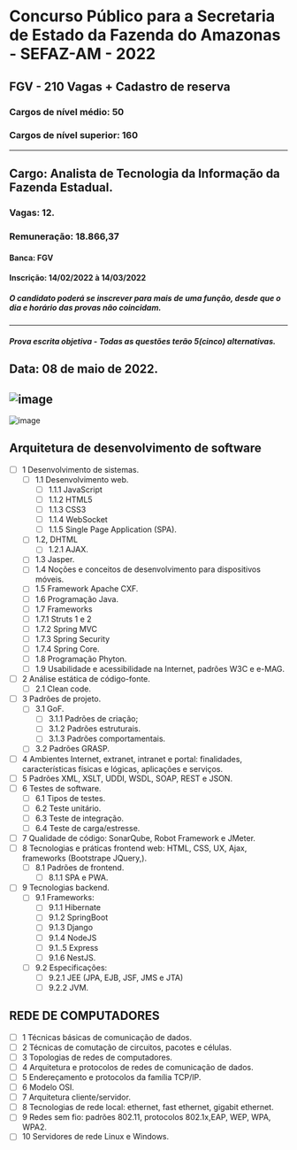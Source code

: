 # Concurso Público para a Secretaria de Estado da Fazenda do Amazonas - SEFAZ-AM - 2022
## FGV - 210 Vagas + Cadastro de reserva
### Cargos de nível médio: 50
### Cargos de nível superior: 160
---

## Cargo: Analista de Tecnologia da Informação da Fazenda Estadual.
### Vagas: 12.
### Remuneração: 18.866,37
#### Banca: FGV
#### Inscrição: 14/02/2022 à 14/03/2022
##### O candidato poderá se inscrever para mais de uma função, desde que o dia e horário das provas não coincidam.
___
##### Prova escrita objetiva - Todas as questões terão 5(cinco) alternativas.
Data: 08 de maio de 2022.
---

![image](https://user-images.githubusercontent.com/100721117/157760463-57d5c787-5f17-41f0-9c6e-b2f973a264da.png)
---
![image](https://user-images.githubusercontent.com/100721117/157760920-13c23c4d-c747-4099-a3c3-75b799b80741.png)



## Arquitetura de desenvolvimento de software

- [ ] 1 Desenvolvimento de sistemas. 
  - [ ] 1.1 Desenvolvimento web. 
    - [ ] 1.1.1 JavaScript
    - [ ] 1.1.2 HTML5
    - [ ] 1.1.3 CSS3
    - [ ] 1.1.4 WebSocket
    - [ ] 1.1.5 Single Page Application (SPA). 
  - [ ] 1.2, DHTML
    - [ ] 1.2.1 AJAX. 
  - [ ] 1.3 Jasper. 
  - [ ] 1.4 Noções e conceitos de desenvolvimento para dispositivos móveis. 
  - [ ] 1.5 Framework Apache CXF.
  - [ ] 1.6 Programação Java. 
  - [ ] 1.7 Frameworks 
  - [ ] 1.7.1 Struts 1 e 2
  - [ ] 1.7.2 Spring MVC
  - [ ] 1.7.3 Spring Security
  - [ ] 1.7.4 Spring Core. 
  - [ ] 1.8 Programação Phyton. 
  - [ ] 1.9 Usabilidade e acessibilidade na Internet, padrões W3C e e-MAG. 
- [ ] 2 Análise estática de código-fonte. 
  - [ ] 2.1 Clean code. 
- [ ] 3 Padrões de projeto.
  - [ ] 3.1 GoF. 
    - [ ] 3.1.1 Padrões de criação;
    - [ ] 3.1.2 Padrões estruturais. 
    - [ ] 3.1.3 Padrões comportamentais. 
  - [ ] 3.2 Padrões GRASP. 
- [ ] 4 Ambientes Internet, extranet, intranet e portal: finalidades, características físicas e lógicas, aplicações e serviços. 
- [ ] 5 Padrões XML, XSLT, UDDI, WSDL, SOAP, REST e JSON.
- [ ] 6 Testes de software. 
  - [ ] 6.1 Tipos de testes. 
  - [ ] 6.2 Teste unitário. 
  - [ ] 6.3 Teste de integração. 
  - [ ] 6.4 Teste de carga/estresse. 
- [ ] 7 Qualidade de código: SonarQube, Robot Framework e JMeter. 
- [ ] 8 Tecnologias e práticas frontend web: HTML, CSS, UX, Ajax, frameworks (Bootstrape JQuery,).      
  - [ ] 8.1 Padrões de frontend. 
      - [ ] 8.1.1 SPA e PWA. 
- [ ] 9 Tecnologias backend.
  - [ ] 9.1 Frameworks:
    - [ ] 9.1.1 Hibernate
    - [ ] 9.1.2 SpringBoot
    - [ ] 9.1.3 Django
    - [ ] 9.1.4 NodeJS
    - [ ] 9.1..5 Express
    - [ ] 9.1.6 NestJS. 
  - [ ] 9.2 Especificações:
    - [ ] 9.2.1 JEE (JPA, EJB, JSF, JMS e JTA)
    - [ ] 9.2.2 JVM.

## REDE DE COMPUTADORES
- [ ] 1 Técnicas básicas de comunicação de dados.
- [ ] 2 Técnicas de comutação de circuitos, pacotes e células.
- [ ] 3 Topologias de redes de computadores.
- [ ] 4 Arquitetura e protocolos de redes de comunicação de dados.
- [ ] 5 Endereçamento e protocolos da família TCP/IP. 
- [ ] 6 Modelo OSI. 
- [ ] 7 Arquitetura cliente/servidor. 
- [ ] 8 Tecnologias de rede local: ethernet, fast ethernet, gigabit ethernet. 
- [ ] 9 Redes sem fio: padrões 802.11, protocolos 802.1x,EAP, WEP, WPA, WPA2. 
- [ ] 10 Servidores de rede Linux e Windows.
